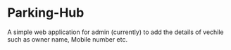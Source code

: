 # Parking-Hub
A simple web application for admin (currently) to add the details of vechile such as owner name, Mobile number etc. 

